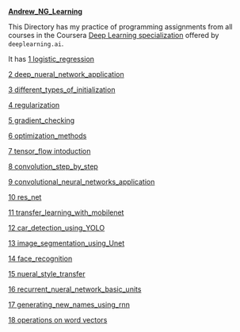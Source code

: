 [**Andrew_NG_Learning**](https://github.com/ajithsandilya/deep_learning/tree/master/Andrew_NG_Learnings)

This Directory has my practice of programming assignments from all courses in the Coursera [Deep Learning specialization](https://www.coursera.org/specializations/deep-learning) offered by `deeplearning.ai`.

It has 
[1 logistic_regression](https://github.com/ajithsandilya/deep_learning/tree/master/Andrew_NG_Learnings/1%20logistic_regression)

[2 deep_nueral_network_application](https://github.com/ajithsandilya/deep_learning/tree/master/Andrew_NG_Learnings/2%20deep_nueral_network_application)

[3 different_types_of_initialization](https://github.com/ajithsandilya/deep_learning/tree/master/Andrew_NG_Learnings/3%20different_types_of_initialization)

[4 regularization](https://github.com/ajithsandilya/deep_learning/tree/master/Andrew_NG_Learnings/4%20regularization)

[5 gradient_checking](https://github.com/ajithsandilya/deep_learning/tree/master/Andrew_NG_Learnings/5%20gradient_checking)

[6 optimization_methods](https://github.com/ajithsandilya/deep_learning/tree/master/Andrew_NG_Learnings/6%20optimization_methods)

[7 tensor_flow intoduction](https://github.com/ajithsandilya/deep_learning/tree/master/Andrew_NG_Learnings/7%20tensor_flow)

[8 convolution_step_by_step](https://github.com/ajithsandilya/deep_learning/tree/master/Andrew_NG_Learnings/8%20convolution_step_by_step)

[9  convolutional_neural_networks_application](https://github.com/ajithsandilya/deep_learning/tree/master/Andrew_NG_Learnings/9%20%20convolutional_neural_networks_application)

[10 res_net](https://github.com/ajithsandilya/deep_learning/tree/master/Andrew_NG_Learnings/10%20res_net)

[11 transfer_learning_with_mobilenet](https://github.com/ajithsandilya/deep_learning/tree/master/Andrew_NG_Learnings/11%20transfer_learning_with_mobilenet)

[12 car_detection_using_YOLO](https://github.com/ajithsandilya/deep_learning/tree/master/Andrew_NG_Learnings/12%20car_detection_using_YOLO)

[13 image_segmentation_using_Unet](https://github.com/ajithsandilya/deep_learning/tree/master/Andrew_NG_Learnings/13%20image_segmentation_using_Unet)

[14 face_recognition](https://github.com/ajithsandilya/deep_learning/tree/master/Andrew_NG_Learnings/14%20face_recognition)

[15 nueral_style_transfer](https://github.com/ajithsandilya/deep_learning/tree/master/Andrew_NG_Learnings/15%20nueral_style_transfer)

[16 recurrent_nueral_network_basic_units](https://github.com/ajithsandilya/deep_learning/tree/master/Andrew_NG_Learnings/16%20recurrent_nueral_network_basic_units)

[17 generating_new_names_using_rnn](https://github.com/ajithsandilya/deep_learning/tree/master/Andrew_NG_Learnings/17%20generating_new_names_using_rnn)

[18 operations on word vectors](https://github.com/ajithsandilya/deep_learning/tree/master/Andrew_NG_Learnings/19%20operations%20on%20word%20vectors)
